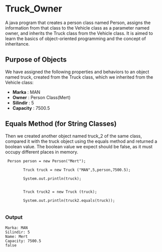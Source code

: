 # Truck_Owner
 A java program that creates a person class named Person, assigns the information from that class to the Vehicle class as a parameter named owner, and inherits the Truck class from the Vehicle class. It is aimed to learn the basics of object-oriented programming and the concept of inheritance.


## Purpose of Objects

We have assigned the following properties and behaviors to an object named truck, created from the Truck class, which we inherited from the Vehicle class:

* **Marka** : MAN
* **Owner** : Person Class(Mert)
* **Silindir** : 5
* **Capacity** : 7500.5

## Equals Method (for String Classes)

Then we created another object named truck_2 of the same class, compared it with the truck object using the equals method and returned a boolean value. The boolean value we expect should be false, as it must occupy different places in memory.

```
 Person person = new Person("Mert");
                
        Truck truck = new Truck ("MAN",5,person,7500.5);
        
        System.out.println(truck);
        
        
        Truck truck2 = new Truck (truck);
        
        System.out.println(truck2.equals(truck));
  
```

### Output

```
Marka: MAN
Silindir: 5
Name: Mert
Capacity: 7500.5
false
```
